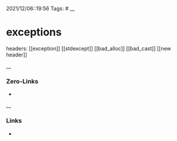 2021/12/06::19:56
Tags: #
__
# exceptions
headers:
[[exception]]
[[stdexcept]]
[[bad_alloc]]
[[bad_cast]]
[[new header]]

__
### Zero-Links
-
__
### Links
-